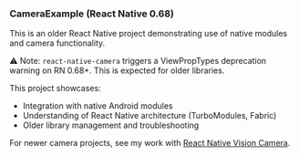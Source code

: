 ### CameraExample (React Native 0.68)

This is an older React Native project demonstrating use of native modules and camera functionality.  

⚠️ Note: `react-native-camera` triggers a ViewPropTypes deprecation warning on RN 0.68+. This is expected for older libraries.  

This project showcases:
- Integration with native Android modules
- Understanding of React Native architecture (TurboModules, Fabric)
- Older library management and troubleshooting

For newer camera projects, see my work with [React Native Vision Camera](link-to-new-project).
